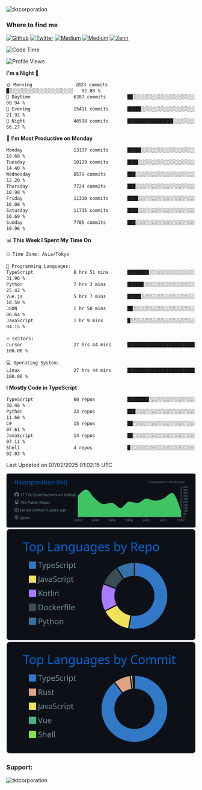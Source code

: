 <p align="left"> <img src="https://komarev.com/ghpvc/?username=tktcorporation&label=Profile%20views&color=0e75b6&style=flat" alt="tktcorporation" /> </p>

<h3>Where to find me</h3>
<p>
<a href="https://github.com/tktcorporation" target="_blank"><img alt="Github" src="https://img.shields.io/badge/GitHub-%2312100E.svg?&style=for-the-badge&logo=Github&logoColor=white" /></a>
<a href="https://twitter.com/tktcorporation" target="_blank"><img alt="Twitter" src="https://img.shields.io/badge/twitter-%231DA1F2.svg?&style=for-the-badge&logo=twitter&logoColor=white" /></a>
<a href="https://www.linkedin.com/in/tktcorporation" target="_blank"><img alt="Medium" src="https://img.shields.io/badge/linkdin-0a66c2.svg?&style=for-the-badge&logo=linkedin&logoColor=white" /></a>
<a href="https://qiita.com/tktcorporation" target="_blank"><img alt="Medium" src="https://img.shields.io/badge/qiita-55C500.svg?&style=for-the-badge&logo=qiita&logoColor=white" /></a>
<a href="https://zenn.dev/tktcorporation" target="_blank"><img alt="Zenn" src="https://img.shields.io/badge/Zenn-3EA8FF.svg?&style=for-the-badge&logo=Zenn&logoColor=white" /></a>
</p>
  
<!--START_SECTION:waka-->
![Code Time](http://img.shields.io/badge/Code%20Time-2%2C116%20hrs%2045%20mins-blue)

![Profile Views](http://img.shields.io/badge/Profile%20Views-3-blue)

**I'm a Night 🦉** 

```text
🌞 Morning                2023 commits        █░░░░░░░░░░░░░░░░░░░░░░░░   02.88 % 
🌆 Daytime                6287 commits        ██░░░░░░░░░░░░░░░░░░░░░░░   08.94 % 
🌃 Evening                15411 commits       █████░░░░░░░░░░░░░░░░░░░░   21.92 % 
🌙 Night                  46598 commits       █████████████████░░░░░░░░   66.27 % 
```
📅 **I'm Most Productive on Monday** 

```text
Monday                   13137 commits       █████░░░░░░░░░░░░░░░░░░░░   18.68 % 
Tuesday                  10129 commits       ████░░░░░░░░░░░░░░░░░░░░░   14.40 % 
Wednesday                8579 commits        ███░░░░░░░░░░░░░░░░░░░░░░   12.20 % 
Thursday                 7724 commits        ███░░░░░░░░░░░░░░░░░░░░░░   10.98 % 
Friday                   11310 commits       ████░░░░░░░░░░░░░░░░░░░░░   16.08 % 
Saturday                 11735 commits       ████░░░░░░░░░░░░░░░░░░░░░   16.69 % 
Sunday                   7705 commits        ███░░░░░░░░░░░░░░░░░░░░░░   10.96 % 
```


📊 **This Week I Spent My Time On** 

```text
🕑︎ Time Zone: Asia/Tokyo

💬 Programming Languages: 
TypeScript               8 hrs 51 mins       ████████░░░░░░░░░░░░░░░░░   31.96 % 
Python                   7 hrs 3 mins        ██████░░░░░░░░░░░░░░░░░░░   25.42 % 
Vue.js                   5 hrs 7 mins        █████░░░░░░░░░░░░░░░░░░░░   18.50 % 
JSON                     1 hr 50 mins        ██░░░░░░░░░░░░░░░░░░░░░░░   06.64 % 
JavaScript               1 hr 9 mins         █░░░░░░░░░░░░░░░░░░░░░░░░   04.15 % 

🔥 Editors: 
Cursor                   27 hrs 44 mins      █████████████████████████   100.00 % 

💻 Operating System: 
Linux                    27 hrs 44 mins      █████████████████████████   100.00 % 
```

**I Mostly Code in TypeScript** 

```text
TypeScript               60 repos            ████████░░░░░░░░░░░░░░░░░   30.46 % 
Python                   23 repos            ███░░░░░░░░░░░░░░░░░░░░░░   11.68 % 
C#                       15 repos            ██░░░░░░░░░░░░░░░░░░░░░░░   07.61 % 
JavaScript               14 repos            ██░░░░░░░░░░░░░░░░░░░░░░░   07.11 % 
Shell                    4 repos             █░░░░░░░░░░░░░░░░░░░░░░░░   02.03 % 
```




 Last Updated on 07/02/2025 01:02:15 UTC
<!--END_SECTION:waka-->

[![](https://raw.githubusercontent.com/tktcorporation/tktcorporation/master/profile-summary-card-output/github_dark/0-profile-details.svg)](https://github.com/vn7n24fzkq/github-profile-summary-cards)
[![](https://raw.githubusercontent.com/tktcorporation/tktcorporation/master/profile-summary-card-output/github_dark/1-repos-per-language.svg)](https://github.com/vn7n24fzkq/github-profile-summary-cards) [![](https://raw.githubusercontent.com/tktcorporation/tktcorporation/master/profile-summary-card-output/github_dark/2-most-commit-language.svg)](https://github.com/vn7n24fzkq/github-profile-summary-cards)

<h3 align="left">Support:</h3>
<p><a href="https://www.buymeacoffee.com/tktcorporation"> <img align="left" src="https://cdn.buymeacoffee.com/buttons/v2/default-yellow.png" height="50" width="210" alt="tktcorporation" /></a></p><br><br>
